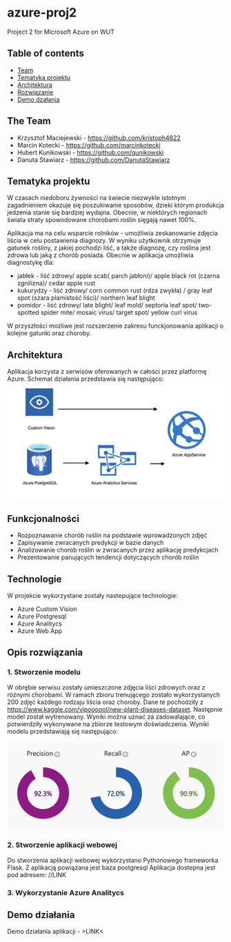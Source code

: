 # azure-proj2
Project 2 for Microsoft Azure on WUT

## Table of contents
* [Team](#the-team)
* [Tematyka projektu](#tematyka-projektu)
* [Architektura](#architektura)
* [Rozwiązanie](#rozwiązanie)
* [Demo dzałania](#demo-działania)

## The Team
* Krzysztof Maciejewski - https://github.com/kristoph4822
* Marcin Kotecki  - https://github.com/marcinkotecki
* Hubert Kunikowski - https://github.com/qunikowski
* Danuta Stawiarz  - https://github.com/DanutaStawiarz

## Tematyka projektu
W czasach niedoboru żywności na świecie niezwykle istotnym zagadnieniem okazuje się poszukiwanie sposobów, dzieki którym produkcja jedzenia stanie się bardziej wydajna. Obecnie, w niektórych regionach świata straty spowodowane chorobami roślin sięgają nawet 100%.

Aplikacja ma na celu wsparcie rolników -  umożliwia zeskanowanie zdjęcia liścia w celu postawienia diagnozy. W wyniku użytkownik otrzymuje gatunek rośliny, z jakiej pochodzi liść, a także diagnozę, czy roślina jest zdrowa lub jaką z chorób posiada. Obecnie w aplikacja umożliwia diagnostykę dla:
* jabłek - liść zdrowy/ apple scab( parch jabłoni)/ apple black rot (czarna zgnilizna)/ cedar apple rust
* kukurydzy - liść zdrowy/ corn common rust (rdza zwykła) / gray leaf spot (szara plamistość liści)/ northern leaf blight
* pomidor - liść zdrowy/ late blight/ leaf mold/ septoria leaf spot/ two-spotted spider mite/ mosaic virus/ target spot/ yellow curl virus

W przyszłości możliwe jest rozszerzenie zakresu funckjonowania aplikacji o kolejne gatunki oraz choroby.


## Architektura
Aplikacja korzysta z serwisów oferowanych w całości przez platformę Azure. Schemat działania przedstawia się następująco:
![Optional Text](images/architektura.png)

## Funkcjonalności
* Rozpoznawanie chorób roślin na podstawie wprowadzonych zdjęć
* Zapisywanie zwracanych predykcji w bazie danych
* Analizowanie chorób roślin w zwracanych przez aplikację predykcjach
* Prezentowanie panujących tendencji dotyczących chorób roślin

## Technologie
W projekcie wykorzystane zostały nastepujące technologie:
- Azure Custom Vision
- Azure Postgresql
- Azure Analitycs
- Azure Web App

## Opis rozwiązania

### 1. Stworzenie modelu
W obrębie serwisu zostały umieszczone zdjęcia liści zdrowych oraz z różnymi chorobami. W ramach zbioru trenującego zostało wykorzystanych 200 zdjęć każdego rodzaju liścia oraz choroby. Dane te pochodziły z https://www.kaggle.com/vipoooool/new-plant-diseases-dataset. Następnie model został wytrenowany. Wyniki można uznać za zadowalające, co potwierdziły wykonywane na zbiorze testowym doświadczenia. Wyniki modelu przedstawiają się następująco:

![Optional Text](images/performance.png)

### 2. Stworzenie aplikacji webowej
Do stworzenia aplikacji webowej wykorzystano Pythonowego frameworka Flask. Z aplikacją powiązana jest baza postgresql Aplikacja dostepna jest pod adresem: //LINK

### 3. Wykorzystanie Azure Analitycs

## Demo działania

Demo działania aplikacji - >LINK<
